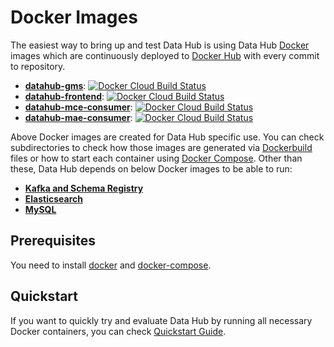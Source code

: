# Docker Images
The easiest way to bring up and test Data Hub is using Data Hub [Docker](https://www.docker.com) images 
which are continuously deployed to [Docker Hub](https://hub.docker.com/u/keremsahin) with every commit to repository.

* [**datahub-gms**](gms): [![Docker Cloud Build Status](https://img.shields.io/docker/cloud/build/keremsahin/datahub-gms)](https://cloud.docker.com/repository/docker/keremsahin/datahub-gms/)
* [**datahub-frontend**](frontend): [![Docker Cloud Build Status](https://img.shields.io/docker/cloud/build/keremsahin/datahub-frontend)](https://cloud.docker.com/repository/docker/keremsahin/datahub-frontend/)
* [**datahub-mce-consumer**](mce-consumer): [![Docker Cloud Build Status](https://img.shields.io/docker/cloud/build/keremsahin/datahub-mce-consumer)](https://cloud.docker.com/repository/docker/keremsahin/datahub-mce-consumer/)
* [**datahub-mae-consumer**](mae-consumer): [![Docker Cloud Build Status](https://img.shields.io/docker/cloud/build/keremsahin/datahub-mae-consumer)](https://cloud.docker.com/repository/docker/keremsahin/datahub-mae-consumer/)

Above Docker images are created for Data Hub specific use. You can check subdirectories to check how those images are
generated via [Dockerbuild](https://docs.docker.com/engine/reference/commandline/build/) files or 
how to start each container using [Docker Compose](https://docs.docker.com/compose/). Other than these, Data Hub depends
on below Docker images to be able to run:
* [**Kafka and Schema Registry**](kafka)
* [**Elasticsearch**](elasticsearch)
* [**MySQL**](mysql)

## Prerequisites
You need to install [docker](https://docs.docker.com/install/) and [docker-compose](https://docs.docker.com/compose/install/).

## Quickstart
If you want to quickly try and evaluate Data Hub by running all necessary Docker containers, you can check 
[Quickstart Guide](quickstart).